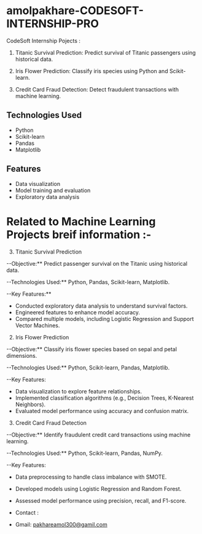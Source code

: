 # amolpakhare-CODESOFT-INTERNSHIP-PRO

CodeSoft Internship Pojects :

1. Titanic Survival Prediction: Predict survival of Titanic passengers using historical data.

2. Iris Flower Prediction: Classify iris species using Python and Scikit-learn. 

3. Credit Card Fraud Detection: Detect fraudulent transactions with machine learning.

## Technologies Used
- Python
- Scikit-learn
- Pandas
- Matplotlib

## Features
- Data visualization
- Model training and evaluation
- Exploratory data analysis

# Related to Machine Learning Projects breif information :-


3. Titanic Survival Prediction

--Objective:** Predict passenger survival on the Titanic using historical data.
  
--Technologies Used:** Python, Pandas, Scikit-learn, Matplotlib.

--Key Features:**

- Conducted exploratory data analysis to understand survival factors.
- Engineered features to enhance model accuracy.
- Compared multiple models, including Logistic Regression and Support Vector Machines.


2. Iris Flower Prediction
 
--Objective:** Classify iris flower species based on sepal and petal dimensions.

--Technologies Used:** Python, Scikit-learn, Pandas, Matplotlib. 

--Key Features:

- Data visualization to explore feature relationships.
- Implemented classification algorithms (e.g., Decision Trees, K-Nearest Neighbors).
- Evaluated model performance using accuracy and confusion matrix.
  
3. Credit Card Fraud Detection
 
--Objective:** Identify fraudulent credit card transactions using machine learning.

--Technologies Used:** Python, Scikit-learn, Pandas, NumPy.  

--Key Features:

- Data preprocessing to handle class imbalance with SMOTE.
- Developed models using Logistic Regression and Random Forest.
- Assessed model performance using precision, recall, and F1-score.

- Contact :

- Gmail: pakhareamol300@gamil.com
